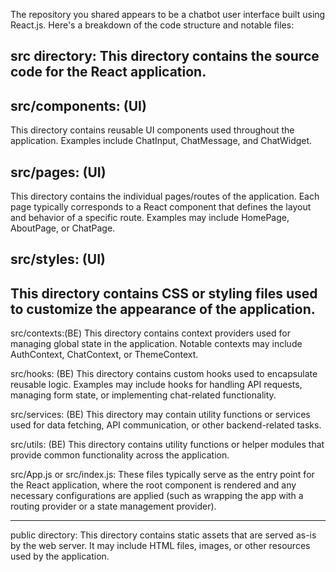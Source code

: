 The repository you shared appears to be a chatbot user interface built using React.js. Here's a breakdown of the code structure and notable files:

src directory: 
This directory contains the source code for the React application.
---------------------------------------------------------------------------------------------------------------------------------
## src/components: (UI)
This directory contains reusable UI components used throughout the application. Examples include ChatInput, ChatMessage, and ChatWidget.

## src/pages: (UI)
This directory contains the individual pages/routes of the application. Each page typically corresponds to a React component that defines the layout and behavior of a specific route. Examples may include HomePage, AboutPage, or ChatPage.

## src/styles: (UI)
This directory contains CSS or styling files used to customize the appearance of the application.
---------------------------------------------------------------------------------------------------------------------------------

src/contexts:(BE)
This directory contains context providers used for managing global state in the application. Notable contexts may include AuthContext, ChatContext, or ThemeContext.

src/hooks: (BE)
This directory contains custom hooks used to encapsulate reusable logic. Examples may include hooks for handling API requests, managing form state, or implementing chat-related functionality.

src/services: (BE)
This directory may contain utility functions or services used for data fetching, API communication, or other backend-related tasks.

src/utils: (BE)
This directory contains utility functions or helper modules that provide common functionality across the application.

src/App.js or src/index.js: 
These files typically serve as the entry point for the React application, where the root component is rendered and any necessary configurations are applied (such as wrapping the app with a routing provider or a state management provider).

---------------------------------------------------------------------------------------------------------------------------------

public directory: This directory contains static assets that are served as-is by the web server. It may include HTML files, images, or other resources used by the application.


